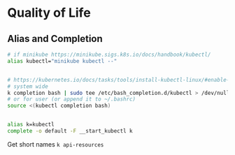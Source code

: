 # Quality of Life

## Alias and Completion
```bash
# if minikube https://minikube.sigs.k8s.io/docs/handbook/kubectl/
alias kubectl="minikube kubectl --" 


# https://kubernetes.io/docs/tasks/tools/install-kubectl-linux/#enable-shell-autocompletion
# system wide
k completion bash | sudo tee /etc/bash_completion.d/kubectl > /dev/null
# or for user (or append it to ~/.bashrc)
source <(kubectl completion bash)


alias k=kubectl
complete -o default -F __start_kubectl k
```


Get short names `k api-resources`